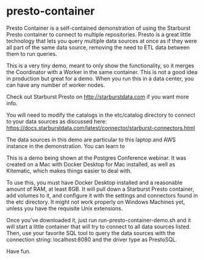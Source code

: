 # presto-container
 
Presto Container is a self-contained demonstration of using the Starburst Presto container to connect to multiple repositories. Presto is a great little technology that lets you query multiple data sources at once as if they were all part of the same data source, removing the need to ETL data between them to run queries.

This is a very tiny demo, meant to only show the functionality, so it merges the Coordinator with a Worker in the same container. This is not a good idea in production but great for a demo. When you run this in a data center, you can have any number of worker nodes. 

Check out Starburst Presto on http://starburstdata.com if you want more info.

You will need to modify the catalogs in the etc/catalog directory to connect to your data sources as discussed here: https://docs.starburstdata.com/latest/connector/starburst-connectors.html

The data sources in this demo are particular to this laptop and AWS instance in the demonstration. You can learn to 

This is a demo being shown at the Postgres Conference webinar. It was created on a Mac with Docker Desktop for Mac installed, as well as Kitematic, which makes things easier to deal with.

To use this, you must have Docker Desktop installed and a reasonable amount of RAM, at least 8GB. It will pull down a Starburst Presto container, add volumes to it, and configure it with the settings and connectors found in the etc directory. It might not work properly on Windows Machines yet, unless you have the requisite Unix extensions.

Once you've downloaded it, just run run-presto-container-demo.sh and it will start a little container that will try to connect to all data sources listed. Then, use your favorite SQL tool to query the data sources with the connection string: localhost:8080 and the driver type as PrestoSQL.


Have fun.
